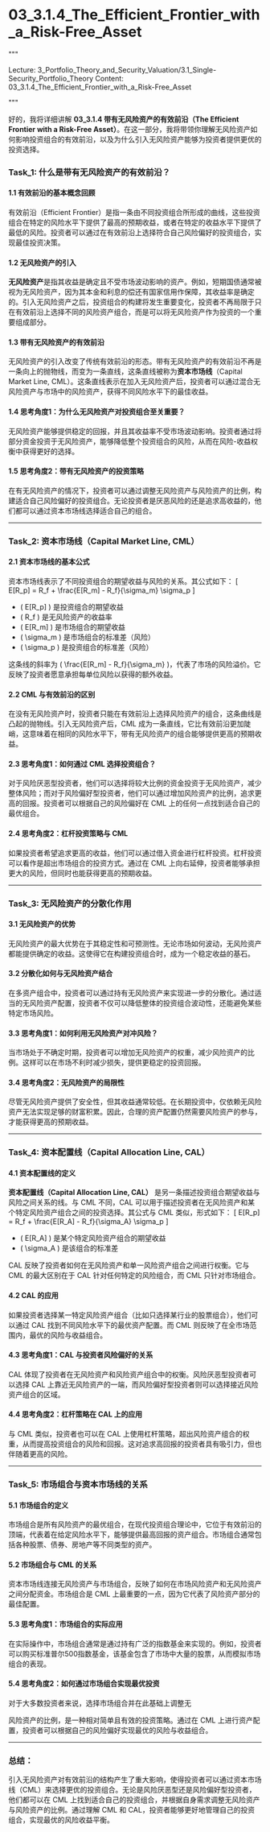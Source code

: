 # 03_3.1.4_The_Efficient_Frontier_with_a_Risk-Free_Asset

"""

Lecture: 3_Portfolio_Theory_and_Security_Valuation/3.1_Single-Security_Portfolio_Theory
Content: 03_3.1.4_The_Efficient_Frontier_with_a_Risk-Free_Asset

"""

好的，我将详细讲解 **03_3.1.4 带有无风险资产的有效前沿（The Efficient Frontier with a Risk-Free Asset）**。在这一部分，我将带领你理解无风险资产如何影响投资组合的有效前沿，以及为什么引入无风险资产能够为投资者提供更优的投资选择。

### Task_1: **什么是带有无风险资产的有效前沿？**

#### 1.1 有效前沿的基本概念回顾
有效前沿（Efficient Frontier）是指一条由不同投资组合所形成的曲线，这些投资组合在特定的风险水平下提供了最高的预期收益，或者在特定的收益水平下提供了最低的风险。投资者可以通过在有效前沿上选择符合自己风险偏好的投资组合，实现最佳投资决策。

#### 1.2 无风险资产的引入
**无风险资产**是指其收益是确定且不受市场波动影响的资产。例如，短期国债通常被视为无风险资产，因为其本金和利息的偿还有国家信用作保障，其收益率是确定的。引入无风险资产之后，投资组合的构建将发生重要变化，投资者不再局限于只在有效前沿上选择不同的风险资产组合，而是可以将无风险资产作为投资的一个重要组成部分。

#### 1.3 带有无风险资产的有效前沿
无风险资产的引入改变了传统有效前沿的形态。带有无风险资产的有效前沿不再是一条向上的抛物线，而变为一条直线，这条直线被称为**资本市场线**（Capital Market Line, CML）。这条直线表示在加入无风险资产后，投资者可以通过混合无风险资产与市场中的风险资产，获得不同风险水平下的最佳收益。

#### 1.4 思考角度1：为什么无风险资产对投资组合至关重要？
无风险资产能够提供稳定的回报，并且其收益率不受市场波动影响。投资者通过将部分资金投资于无风险资产，能够降低整个投资组合的风险，从而在风险-收益权衡中获得更好的选择。

#### 1.5 思考角度2：带有无风险资产的投资策略
在有无风险资产的情况下，投资者可以通过调整无风险资产与风险资产的比例，构建适合自己风险偏好的投资组合。无论投资者是厌恶风险的还是追求高收益的，他们都可以通过资本市场线选择适合自己的组合。

---

### Task_2: **资本市场线（Capital Market Line, CML）**

#### 2.1 资本市场线的基本公式
资本市场线表示了不同投资组合的期望收益与风险的关系。其公式如下：
\[
E[R_p] = R_f + \frac{E[R_m] - R_f}{\sigma_m} \sigma_p
\]
- \( E[R_p] \) 是投资组合的期望收益
- \( R_f \) 是无风险资产的收益率
- \( E[R_m] \) 是市场组合的期望收益
- \( \sigma_m \) 是市场组合的标准差（风险）
- \( \sigma_p \) 是投资组合的标准差（风险）

这条线的斜率为 \( \frac{E[R_m] - R_f}{\sigma_m} \)，代表了市场的风险溢价。它反映了投资者愿意承担每单位风险以获得的额外收益。

#### 2.2 CML 与有效前沿的区别
在没有无风险资产时，投资者只能在有效前沿上选择风险资产的组合，这条曲线是凸起的抛物线。引入无风险资产后，CML 成为一条直线，它比有效前沿更加陡峭，这意味着在相同的风险水平下，带有无风险资产的组合能够提供更高的预期收益。

#### 2.3 思考角度1：如何通过 CML 选择投资组合？
对于风险厌恶型投资者，他们可以选择将较大比例的资金投资于无风险资产，减少整体风险；而对于风险偏好型投资者，他们可以通过增加风险资产的比例，追求更高的回报。投资者可以根据自己的风险偏好在 CML 上的任何一点找到适合自己的最优组合。

#### 2.4 思考角度2：杠杆投资策略与 CML
如果投资者希望追求更高的收益，他们可以通过借入资金进行杠杆投资。杠杆投资可以看作是超出市场组合的投资方式。通过在 CML 上向右延伸，投资者能够承担更大的风险，但同时也能获得更高的预期收益。

---

### Task_3: **无风险资产的分散化作用**

#### 3.1 无风险资产的优势
无风险资产的最大优势在于其稳定性和可预测性。无论市场如何波动，无风险资产都能提供确定的收益。这使得它在构建投资组合时，成为一个稳定收益的基石。

#### 3.2 分散化如何与无风险资产结合
在多资产组合中，投资者可以通过持有无风险资产来实现进一步的分散化。通过适当的无风险资产配置，投资者不仅可以降低整体的投资组合波动性，还能避免某些特定市场风险。

#### 3.3 思考角度1：如何利用无风险资产对冲风险？
当市场处于不确定时期，投资者可以增加无风险资产的权重，减少风险资产的比例。这样可以在市场不利时减少损失，提供更稳定的投资回报。

#### 3.4 思考角度2：无风险资产的局限性
尽管无风险资产提供了安全性，但其收益通常较低。在长期投资中，仅依赖无风险资产无法实现足够的财富积累。因此，合理的资产配置仍然需要风险资产的参与，才能获得更高的预期收益。

---

### Task_4: **资本配置线（Capital Allocation Line, CAL）**

#### 4.1 资本配置线的定义
**资本配置线（Capital Allocation Line, CAL）** 是另一条描述投资组合期望收益与风险之间关系的线。与 CML 不同，CAL 可以用于描述投资者在无风险资产和某个特定风险资产组合之间的投资选择。其公式与 CML 类似，形式如下：
\[
E[R_p] = R_f + \frac{E[R_A] - R_f}{\sigma_A} \sigma_p
\]
- \( E[R_A] \) 是某个特定风险资产组合的期望收益
- \( \sigma_A \) 是该组合的标准差

CAL 反映了投资者如何在无风险资产和单一风险资产组合之间进行权衡。它与 CML 的最大区别在于 CAL 针对任何特定的风险组合，而 CML 只针对市场组合。

#### 4.2 CAL 的应用
如果投资者选择某一特定风险资产组合（比如只选择某行业的股票组合），他们可以通过 CAL 找到不同风险水平下的最优资产配置。而 CML 则反映了在全市场范围内，最优的风险与收益组合。

#### 4.3 思考角度1：CAL 与投资者风险偏好的关系
CAL 体现了投资者在无风险资产和风险资产组合中的权衡。风险厌恶型投资者可以选择 CAL 上靠近无风险资产的一端，而风险偏好型投资者则可以选择接近风险资产组合的区域。

#### 4.4 思考角度2：杠杆策略在 CAL 上的应用
与 CML 类似，投资者也可以在 CAL 上使用杠杆策略，超出风险资产组合的权重，从而提高投资组合的风险和回报。这对追求高回报的投资者具有吸引力，但也伴随着更高的风险。

---

### Task_5: **市场组合与资本市场线的关系**

#### 5.1 市场组合的定义
市场组合是所有风险资产的最优组合，在现代投资组合理论中，它位于有效前沿的顶端，代表着在给定风险水平下，能够提供最高回报的资产组合。市场组合通常包括各种股票、债券、房地产等不同类型的资产。

#### 5.2 市场组合与 CML 的关系
资本市场线连接无风险资产与市场组合，反映了如何在市场风险资产和无风险资产之间分配资金。市场组合是 CML 上最重要的一点，因为它代表了风险资产部分的最佳配置。

#### 5.3 思考角度1：市场组合的实际应用
在实际操作中，市场组合通常是通过持有广泛的指数基金来实现的。例如，投资者可以购买标准普尔500指数基金，该基金包含了市场中大量的股票，从而模拟市场组合的表现。

#### 5.4 思考角度2：如何通过市场组合实现最优投资
对于大多数投资者来说，选择市场组合并在此基础上调整无

风险资产的比例，是一种相对简单且有效的投资策略。通过在 CML 上进行资产配置，投资者可以根据自己的风险偏好实现最优的风险与收益组合。

---

### 总结：

引入无风险资产对有效前沿的结构产生了重大影响，使得投资者可以通过资本市场线（CML）来选择更优的投资组合。无论是风险厌恶型还是风险偏好型投资者，他们都可以在 CML 上找到适合自己的投资组合，并根据自身需求调整无风险资产与风险资产的比例。通过理解 CML 和 CAL，投资者能够更好地管理自己的投资组合，实现最优的风险收益平衡。